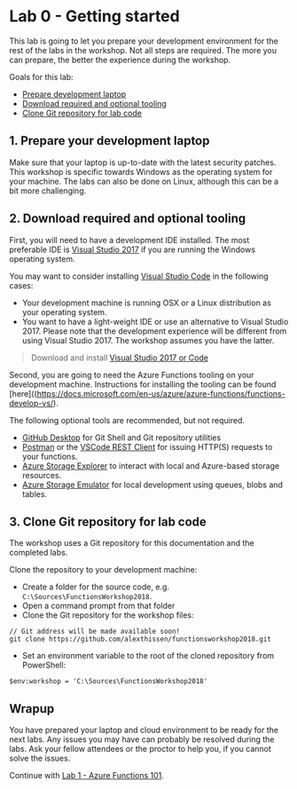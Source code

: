 # Lab 0 - Getting started

This lab is going to let you prepare your development environment for the rest of the labs in the workshop. Not all steps are required. The more you can prepare, the better the experience during the workshop.

Goals for this lab: 
- [Prepare development laptop](#1)
- [Download required and optional tooling](#2)
- [Clone Git repository for lab code](#3)
 
## <a name="1"></a>1. Prepare your development laptop
Make sure that your laptop is up-to-date with the latest security patches. This workshop is specific towards Windows as the operating system for your machine. The labs can also be done on Linux, although this can be a bit more challenging.

## <a name="2"></a>2. Download required and optional tooling
First, you will need to have a development IDE installed. The most preferable IDE is [Visual Studio 2017](https://www.visualstudio.com/vs/) if you are running the Windows operating system.

You may want to consider installing [Visual Studio Code](https://code.visualstudio.com/) in the following cases:
- Your development machine is running OSX or a Linux distribution as your operating system.
- You want to have a light-weight IDE or use an alternative to Visual Studio 2017.
Please note that the development experience will be different from using Visual Studio 2017. The workshop assumes you have the latter. 

> Download and install [Visual Studio 2017 or Code](https://www.visualstudio.com/downloads/)

Second, you are going to need the Azure Functions tooling on your development machine. Instructions for installing the tooling can be found [here]((https://docs.microsoft.com/en-us/azure/azure-functions/functions-develop-vs/). 

The following optional tools are recommended, but not required.

- [GitHub Desktop](https://desktop.github.com/) for Git Shell and Git repository utilities
- [Postman](https://www.getpostman.com/) or the [VSCode REST Client](https://marketplace.visualstudio.com/items?itemName=humao.rest-client) for issuing HTTP(S) requests to your functions.
- [Azure Storage Explorer](https://azure.microsoft.com/en-us/features/storage-explorer/) to interact with local and Azure-based storage resources.
- [Azure Storage Emulator](https://docs.microsoft.com/en-us/azure/storage/common/storage-use-emulator) for local development using queues, blobs and tables.

## <a name="3"></a>3. Clone Git repository for lab code
The workshop uses a Git repository for this documentation and the completed labs. 

Clone the repository to your development machine:
- Create a folder for the source code, e.g. `C:\Sources\FunctionsWorkshop2018`.
- Open a command prompt from that folder
- Clone the Git repository for the workshop files:

```
// Git address will be made available soon!
git clone https://github.com/alexthissen/functionsworkshop2018.git
```
- Set an environment variable to the root of the cloned repository from PowerShell:
```
$env:workshop = 'C:\Sources\FunctionsWorkshop2018'
```

## Wrapup
You have prepared your laptop and cloud environment to be ready for the next labs. Any issues you may have can probably be resolved during the labs. Ask your fellow attendees or the proctor to help you, if you cannot solve the issues.

Continue with [Lab 1 - Azure Functions 101](Lab1-Functions101.md).